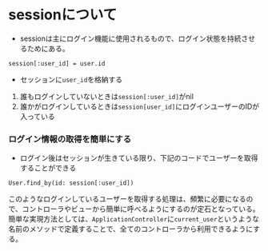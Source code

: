 # sessionについて
- sessionは主にログイン機能に使用されるもので、ログイン状態を持続させるためにある。
```
session[:user_id] = user.id
```
- セッションに`user_id`を格納する
1. 誰もログインしていないときは`session[:user_id]`がnil
2. 誰かがログインしているときは`session[user_id]`にログインユーザーのIDが入っている

### ログイン情報の取得を簡単にする
- ログイン後はセッションが生きている限り、下記のコードでユーザーを取得することができる
```
User.find_by(id: session[:user_id])
```
このようなログインしているユーザーを取得する処理は、頻繁に必要になるので、コントローラやビューから簡単に呼べるようにするのが定石となっている。簡単な実現方法としては、`ApplicationController`に`current_user`というような名前のメソッドで定義することで、全てのコントローラから利用できるようにする。
